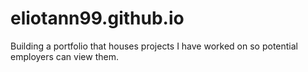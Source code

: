 # eliotann99.github.io


Building a portfolio that houses projects I have worked on so potential employers can view them.